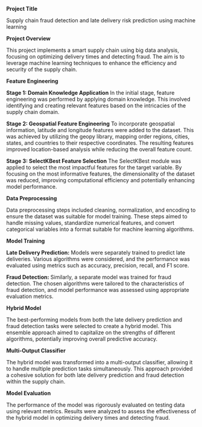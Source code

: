 **Project Title**

Supply chain fraud detection and late delivery risk prediction using machine learning

**Project Overview**

This project implements a smart supply chain using big data analysis, focusing on optimizing delivery times and detecting fraud. The aim is to leverage machine learning techniques to enhance the efficiency and security of the supply chain.

**Feature Engineering**

**Stage 1: Domain Knowledge Application**
In the initial stage, feature engineering was performed by applying domain knowledge. This involved identifying and creating relevant features based on the intricacies of the supply chain domain.

**Stage 2: Geospatial Feature Engineering**
To incorporate geospatial information, latitude and longitude features were added to the dataset. This was achieved by utilizing the geopy library, mapping order regions, cities, states, and countries to their respective coordinates. The resulting features improved location-based analysis while reducing the overall feature count.

**Stage 3: SelectKBest Feature Selection**
The SelectKBest module was applied to select the most impactful features for the target variable. By focusing on the most informative features, the dimensionality of the dataset was reduced, improving computational efficiency and potentially enhancing model performance.

**Data Preprocessing**

Data preprocessing steps included cleaning, normalization, and encoding to ensure the dataset was suitable for model training. These steps aimed to handle missing values, standardize numerical features, and convert categorical variables into a format suitable for machine learning algorithms.

**Model Training**

**Late Delivery Prediction:**
Models were separately trained to predict late deliveries. Various algorithms were considered, and the performance was evaluated using metrics such as accuracy, precision, recall, and F1 score.

**Fraud Detection:**
Similarly, a separate model was trained for fraud detection. The chosen algorithms were tailored to the characteristics of fraud detection, and model performance was assessed using appropriate evaluation metrics.

**Hybrid Model**

The best-performing models from both the late delivery prediction and fraud detection tasks were selected to create a hybrid model. This ensemble approach aimed to capitalize on the strengths of different algorithms, potentially improving overall predictive accuracy.

**Multi-Output Classifier**

The hybrid model was transformed into a multi-output classifier, allowing it to handle multiple prediction tasks simultaneously. This approach provided a cohesive solution for both late delivery prediction and fraud detection within the supply chain.

**Model Evaluation**

The performance of the model was rigorously evaluated on testing data using relevant metrics. Results were analyzed to assess the effectiveness of the hybrid model in optimizing delivery times and detecting fraud.
